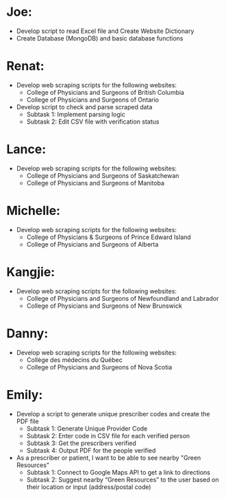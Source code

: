 # Joe: 
- Develop script to read Excel file and Create Website Dictionary
- Create Database (MongoDB) and basic database functions

# Renat: 
- Develop web scraping scripts for the following websites:
  - College of Physicians and Surgeons of British Columbia
  - College of Physicians and Surgeons of Ontario
- Develop script to check and parse scraped data
  - Subtask 1: Implement parsing logic
  - Subtask 2: Edit CSV file with verification status

# Lance: 
- Develop web scraping scripts for the following websites:
  - College of Physicians and Surgeons of Saskatchewan
  - College of Physicians and Surgeons of Manitoba

# Michelle: 
- Develop web scraping scripts for the following websites:
  - College of Physicians & Surgeons of Prince Edward Island
  - College of Physicians and Surgeons of Alberta

# Kangjie: 
- Develop web scraping scripts for the following websites:
  - College of Physicians and Surgeons of Newfoundland and Labrador
  - College of Physicians and Surgeons of New Brunswick

# Danny: 
- Develop web scraping scripts for the following websites:
  - Collège des médecins du Québec
  - College of Physicians and Surgeons of Nova Scotia

# Emily: 
- Develop a script to generate unique prescriber codes and create the PDF file
  - Subtask 1: Generate Unique Provider Code
  - Subtask 2: Enter code in CSV file for each verified person
  - Subtask 3: Get the prescribers verified
  - Subtask 4: Output PDF for the people verified
- As a prescriber or patient, I want to be able to see nearby "Green Resources" 
  - Subtask 1: Connect to Google Maps API to get a link to directions
  - Subtask 2: Suggest nearby “Green Resources” to the user based on their location or input (address/postal code)
